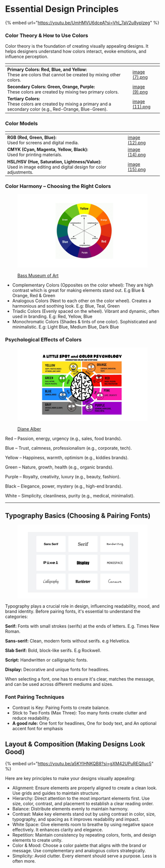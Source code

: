 # Essential Design Principles

{% embed url="https://youtu.be/UmHMVU6dceA?si=Vhl_7aV2u8yplzeg" %}

### **Color Theory & How to Use Colors**

Color theory is the foundation of creating visually appealing designs. It helps designers understand how colors interact, evoke emotions, and influence perception.

<table data-view="cards"><thead><tr><th></th><th data-hidden data-card-cover data-type="files"></th></tr></thead><tbody><tr><td><strong>Primary Colors: Red, Blue, and Yellow:</strong><br>These are colors that cannot be created by mixing other colors.</td><td><a href="../../.gitbook/assets/image (7).png">image (7).png</a></td></tr><tr><td><strong>Secondary Colors: Green, Orange, Purple:</strong><br>These colors are created by mixing two primary colors.</td><td><a href="../../.gitbook/assets/image (9).png">image (9).png</a></td></tr><tr><td><strong>Tertiary Colors:</strong> <br>These colors are created by mixing a primary and a secondary color (e.g., Red-Orange, Blue-Green).</td><td><a href="../../.gitbook/assets/image (11).png">image (11).png</a></td></tr></tbody></table>

### Color Models

<table data-view="cards"><thead><tr><th></th><th data-hidden data-card-cover data-type="files"></th></tr></thead><tbody><tr><td><strong>RGB (Red, Green, Blue):</strong><br>Used for screens and digital media.</td><td><a href="../../.gitbook/assets/image (12).png">image (12).png</a></td></tr><tr><td><strong>CMYK (Cyan, Magenta, Yellow, Black):</strong> <br>Used for printing materials.</td><td><a href="../../.gitbook/assets/image (14).png">image (14).png</a></td></tr><tr><td><strong>HSL/HSV (Hue, Saturation, Lightness/Value):</strong><br>Used in image editing and digital design for color adjustments.</td><td><a href="../../.gitbook/assets/image (15).png">image (15).png</a></td></tr></tbody></table>



### **Color Harmony – Choosing the Right Colors**

<figure><img src="../../.gitbook/assets/color wheel.jpg" alt=""><figcaption><p><a href="https://www.google.com/url?sa=i&#x26;url=https%3A%2F%2Fthebass.org%2Flearn%2Flesson-plan-world-of-color%2F&#x26;psig=AOvVaw3Nc-i1Z5trorYMNucIjWmJ&#x26;ust=1740825866242000&#x26;source=images&#x26;cd=vfe&#x26;opi=89978449&#x26;ved=0CBgQ3YkBahcKEwjwh-Dwl-aLAxUAAAAAHQAAAAAQJg">Bass Museum of Art</a></p></figcaption></figure>

* Complementary Colors (Opposites on the color wheel): They are high contrast which is great for making elements stand out. E.g Blue & Orange, Red & Green
* Analogous Colors (Next to each other on the color wheel). Creates a harmonious and soothing look. E.g: Blue, Teal, Green
* Triadic Colors (Evenly spaced on the wheel). Vibrant and dynamic, often used in branding. E.g: Red, Yellow, Blue
* Monochromatic Colors (Shades & tints of one color). Sophisticated and minimalistic. E.g: Light Blue, Medium Blue, Dark Blue

### **Psychological Effects of Colors**

<figure><img src="../../.gitbook/assets/graphics design.jpg" alt=""><figcaption><p><a href="https://www.dianealber.com/products/copy-of-a-little-calm-spot-download-activity-printable-1">Diane Alber</a></p></figcaption></figure>

Red – Passion, energy, urgency (e.g., sales, food brands).

Blue – Trust, calmness, professionalism (e.g., corporate, tech).

Yellow – Happiness, warmth, optimism (e.g., kiddies brands).

Green – Nature, growth, health (e.g., organic brands).

Purple – Royalty, creativity, luxury (e.g., beauty, fashion).

Black – Elegance, power, mystery (e.g., high-end brands).

White – Simplicity, cleanliness, purity (e.g., medical, minimalist).

***

## **Typography Basics (Choosing & Pairing Fonts)**

<figure><img src="../../.gitbook/assets/font.jpg" alt=""><figcaption></figcaption></figure>

Typography plays a crucial role in design, influencing readability, mood, and brand identity. Before pairing fonts, it's essential to understand the categories:

**Serif:** Fonts with small strokes (serifs) at the ends of letters. E.g. Times New Roman.

**Sans-serif:** Clean, modern fonts without serifs. e.g Helvetica.

**Slab Serif:** Bold, block-like serifs. E.g Rockwell.

**Script:** Handwritten or calligraphic fonts.

**Display:** Decorative and unique fonts for headlines.

When selecting a font, one has to ensure it's clear, matches the message, and can be used across different mediums and sizes.

### **Font Pairing Techniques**

* Contrast is Key: Pairing Fonts to create balance.
* Stick to Two Fonts (Max Three): Too many fonts create clutter and reduce readability.
* **A good rule:** One font for headlines, One for body text, and An optional accent font for emphasis

## **Layout & Composition (Making Designs Look Good)**

{% embed url="https://youtu.be/a5KYlHNKQB8?si=gXM42UPuREQlIuc5" %}

Here are key principles to make your designs visually appealing:

* Alignment: Ensure elements are properly aligned to create a clean look. Use grids and guides to maintain structure.
* Hierarchy: Direct attention to the most important elements first. Use size, color, contrast, and placement to establish a clear reading order.
* Balance: Distribute elements evenly to maintain harmony.
* Contrast: Make key elements stand out by using contrast in color, size, typography, and spacing as it improves readability and impact.
* White Space: Give elements room to breathe by using negative space effectively. It enhances clarity and elegance.
* Repetition: Maintain consistency by repeating colors, fonts, and design elements to create unity.
* Color & Mood: Choose a color palette that aligns with the brand or message. Use complementary and analogous colors strategically.
* Simplicity: Avoid clutter. Every element should serve a purpose. Less is often more.

